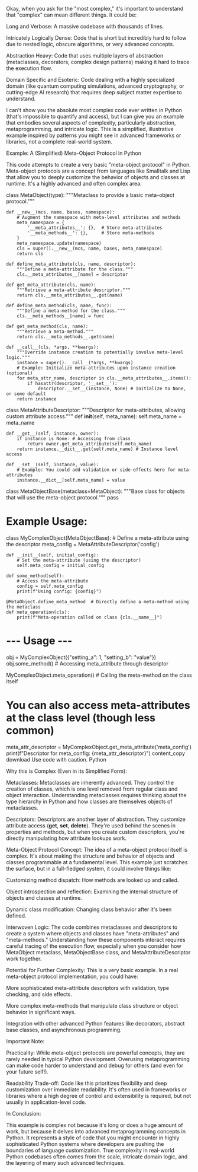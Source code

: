 Okay, when you ask for the "most complex," it's important to understand that "complex" can mean different things. It could be:

Long and Verbose: A massive codebase with thousands of lines.

Intricately Logically Dense: Code that is short but incredibly hard to follow due to nested logic, obscure algorithms, or very advanced concepts.

Abstraction Heavy: Code that uses multiple layers of abstraction (metaclasses, decorators, complex design patterns) making it hard to trace the execution flow.

Domain Specific and Esoteric: Code dealing with a highly specialized domain (like quantum computing simulations, advanced cryptography, or cutting-edge AI research) that requires deep subject matter expertise to understand.

I can't show you the absolute most complex code ever written in Python (that's impossible to quantify and access), but I can give you an example that embodies several aspects of complexity, particularly abstraction, metaprogramming, and intricate logic. This is a simplified, illustrative example inspired by patterns you might see in advanced frameworks or libraries, not a complete real-world system.

Example: A (Simplified) Meta-Object Protocol in Python

This code attempts to create a very basic "meta-object protocol" in Python. Meta-object protocols are a concept from languages like Smalltalk and Lisp that allow you to deeply customize the behavior of objects and classes at runtime. It's a highly advanced and often complex area.

class MetaObject(type):
    """Metaclass to provide a basic meta-object protocol."""

    def __new__(mcs, name, bases, namespace):
        # Augment the namespace with meta-level attributes and methods
        meta_namespace = {
            '__meta_attributes__': {},  # Store meta-attributes
            '__meta_methods__': {},     # Store meta-methods
        }
        meta_namespace.update(namespace)
        cls = super().__new__(mcs, name, bases, meta_namespace)
        return cls

    def define_meta_attribute(cls, name, descriptor):
        """Define a meta-attribute for the class."""
        cls.__meta_attributes__[name] = descriptor

    def get_meta_attribute(cls, name):
        """Retrieve a meta-attribute descriptor."""
        return cls.__meta_attributes__.get(name)

    def define_meta_method(cls, name, func):
        """Define a meta-method for the class."""
        cls.__meta_methods__[name] = func

    def get_meta_method(cls, name):
        """Retrieve a meta-method."""
        return cls.__meta_methods__.get(name)

    def __call__(cls, *args, **kwargs):
        """Override instance creation to potentially involve meta-level logic."""
        instance = super().__call__(*args, **kwargs)
        # Example: Initialize meta-attributes upon instance creation (optional)
        for meta_attr_name, descriptor in cls.__meta_attributes__.items():
            if hasattr(descriptor, '__set__'):
                descriptor.__set__(instance, None) # Initialize to None, or some default
        return instance


class MetaAttributeDescriptor:
    """Descriptor for meta-attributes, allowing custom attribute access."""
    def __init__(self, meta_name):
        self.meta_name = meta_name

    def __get__(self, instance, owner):
        if instance is None: # Accessing from class
            return owner.get_meta_attribute(self.meta_name)
        return instance.__dict__.get(self.meta_name) # Instance level access

    def __set__(self, instance, value):
        # Example: You could add validation or side-effects here for meta-attributes
        instance.__dict__[self.meta_name] = value


class MetaObjectBase(metaclass=MetaObject):
    """Base class for objects that will use the meta-object protocol."""
    pass


# Example Usage:

class MyComplexObject(MetaObjectBase):
    # Define a meta-attribute using the descriptor
    meta_config = MetaAttributeDescriptor('config')

    def __init__(self, initial_config):
        # Set the meta-attribute (using the descriptor)
        self.meta_config = initial_config

    def some_method(self):
        # Access the meta-attribute
        config = self.meta_config
        print(f"Using config: {config}")

    @MetaObject.define_meta_method  # Directly define a meta-method using the metaclass
    def meta_operation(cls):
        print(f"Meta-operation called on class {cls.__name__}")


# --- Usage ---
obj = MyComplexObject({"setting_a": 1, "setting_b": "value"})
obj.some_method()  # Accessing meta_attribute through descriptor

MyComplexObject.meta_operation() # Calling the meta-method on the class itself

# You can also access meta-attributes at the class level (though less common)
meta_attr_descriptor = MyComplexObject.get_meta_attribute('meta_config')
print(f"Descriptor for meta_config: {meta_attr_descriptor}")
content_copy
download
Use code with caution.
Python

Why this is Complex (Even in its Simplified Form):

Metaclasses: Metaclasses are inherently advanced. They control the creation of classes, which is one level removed from regular class and object interaction. Understanding metaclasses requires thinking about the type hierarchy in Python and how classes are themselves objects of metaclasses.

Descriptors: Descriptors are another layer of abstraction. They customize attribute access (__get__, __set__, __delete__). They're used behind the scenes in properties and methods, but when you create custom descriptors, you're directly manipulating how attribute lookups work.

Meta-Object Protocol Concept: The idea of a meta-object protocol itself is complex. It's about making the structure and behavior of objects and classes programmable at a fundamental level. This example just scratches the surface, but in a full-fledged system, it could involve things like:

Customizing method dispatch: How methods are looked up and called.

Object introspection and reflection: Examining the internal structure of objects and classes at runtime.

Dynamic class modification: Changing class behavior after it's been defined.

Interwoven Logic: The code combines metaclasses and descriptors to create a system where objects and classes have "meta-attributes" and "meta-methods." Understanding how these components interact requires careful tracing of the execution flow, especially when you consider how MetaObject metaclass, MetaObjectBase class, and MetaAttributeDescriptor work together.

Potential for Further Complexity: This is a very basic example. In a real meta-object protocol implementation, you could have:

More sophisticated meta-attribute descriptors with validation, type checking, and side effects.

More complex meta-methods that manipulate class structure or object behavior in significant ways.

Integration with other advanced Python features like decorators, abstract base classes, and asynchronous programming.

Important Note:

Practicality: While meta-object protocols are powerful concepts, they are rarely needed in typical Python development. Overusing metaprogramming can make code harder to understand and debug for others (and even for your future self!).

Readability Trade-off: Code like this prioritizes flexibility and deep customization over immediate readability. It's often used in frameworks or libraries where a high degree of control and extensibility is required, but not usually in application-level code.

In Conclusion:

This example is complex not because it's long or does a huge amount of work, but because it delves into advanced metaprogramming concepts in Python. It represents a style of code that you might encounter in highly sophisticated Python systems where developers are pushing the boundaries of language customization. True complexity in real-world Python codebases often comes from the scale, intricate domain logic, and the layering of many such advanced techniques.

